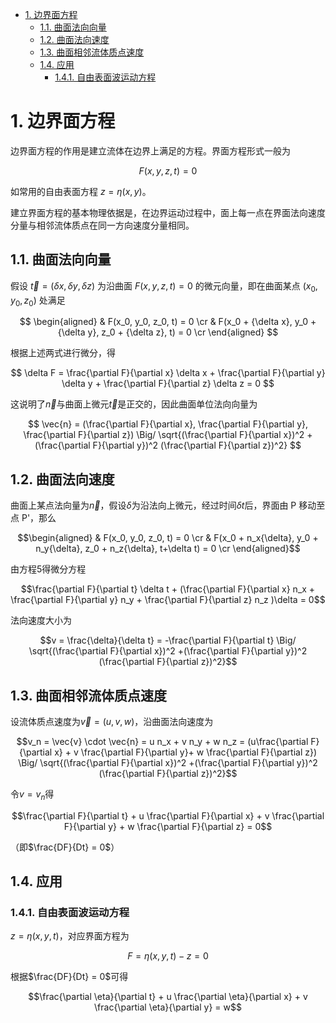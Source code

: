 <!-- TOC -->

- [1. 边界面方程](#1-边界面方程)
    - [1.1. 曲面法向向量](#11-曲面法向向量)
    - [1.2. 曲面法向速度](#12-曲面法向速度)
    - [1.3. 曲面相邻流体质点速度](#13-曲面相邻流体质点速度)
    - [1.4. 应用](#14-应用)
        - [1.4.1. 自由表面波运动方程](#141-自由表面波运动方程)

<!-- /TOC -->

# 1. 边界面方程

边界面方程的作用是建立流体在边界上满足的方程。界面方程形式一般为

$$
F(x,y,z,t) = 0
$$

如常用的自由表面方程 $z = \eta(x,y)$。

建立界面方程的基本物理依据是，在边界运动过程中，面上每一点在界面法向速度分量与相邻流体质点在同一方向速度分量相同。

## 1.1. 曲面法向向量

假设 $\vec{t} = ({\delta x}, {\delta y}, {\delta z})$ 为沿曲面 $F(x,y,z,t) = 0$ 的微元向量，即在曲面某点 $(x_0, y_0, z_0)$ 处满足

$$
\begin{aligned}
& F(x_0, y_0, z_0, t) = 0 \cr
& F(x_0 + {\delta x}, y_0 + {\delta y}, z_0 + {\delta z}, t) = 0 \cr
\end{aligned}
$$

根据上述两式进行微分，得

$$
\delta F = \frac{\partial F}{\partial x} \delta x + \frac{\partial F}{\partial y} \delta y + \frac{\partial F}{\partial z} \delta z = 0
$$

这说明了$\vec{n}$与曲面上微元$\vec{t}$是正交的，因此曲面单位法向向量为

$$
\vec{n} = (\frac{\partial F}{\partial x}, \frac{\partial F}{\partial y}, \frac{\partial F}{\partial z}) \Big/ \sqrt{(\frac{\partial F}{\partial x})^2 +(\frac{\partial F}{\partial y})^2 (\frac{\partial F}{\partial z})^2}
$$

## 1.2. 曲面法向速度

曲面上某点法向量为$\vec{n}$，假设$\delta$为沿法向上微元，经过时间$\delta t$后，界面由 P 移动至点 P'，那么

$$\begin{aligned}
& F(x_0, y_0, z_0, t) = 0 \cr
& F(x_0 + n_x{\delta}, y_0 + n_y{\delta}, z_0 + n_z{\delta}, t+\delta t) = 0 \cr
\end{aligned}$$

由方程5得微分方程

$$\frac{\partial F}{\partial t} \delta t + (\frac{\partial F}{\partial x} n_x + \frac{\partial F}{\partial y} n_y + \frac{\partial F}{\partial z} n_z )\delta = 0$$

法向速度大小为

$$v = \frac{\delta}{\delta t} = -\frac{\partial F}{\partial t} \Big/ \sqrt{(\frac{\partial F}{\partial x})^2 +(\frac{\partial F}{\partial y})^2 (\frac{\partial F}{\partial z})^2}$$

## 1.3. 曲面相邻流体质点速度

设流体质点速度为$\vec{v} = (u,v,w)$，沿曲面法向速度为

$$v_n = \vec{v} \cdot \vec{n} = u n_x + v n_y + w n_z = (u\frac{\partial F}{\partial x} + v \frac{\partial F}{\partial y}+ w \frac{\partial F}{\partial z}) \Big/ \sqrt{(\frac{\partial F}{\partial x})^2 +(\frac{\partial F}{\partial y})^2 (\frac{\partial F}{\partial z})^2}$$

令$v = v_n$得

$$\frac{\partial F}{\partial t} + u \frac{\partial F}{\partial x} + v \frac{\partial F}{\partial y} + w \frac{\partial F}{\partial z} = 0$$

（即$\frac{DF}{Dt} = 0$）

## 1.4. 应用

### 1.4.1. 自由表面波运动方程

$z = \eta(x,y,t)$，对应界面方程为

$$F = \eta(x,y,t) - z = 0$$

根据$\frac{DF}{Dt} = 0$可得

$$\frac{\partial \eta}{\partial t} + u \frac{\partial \eta}{\partial x} + v \frac{\partial \eta}{\partial y} = w$$
